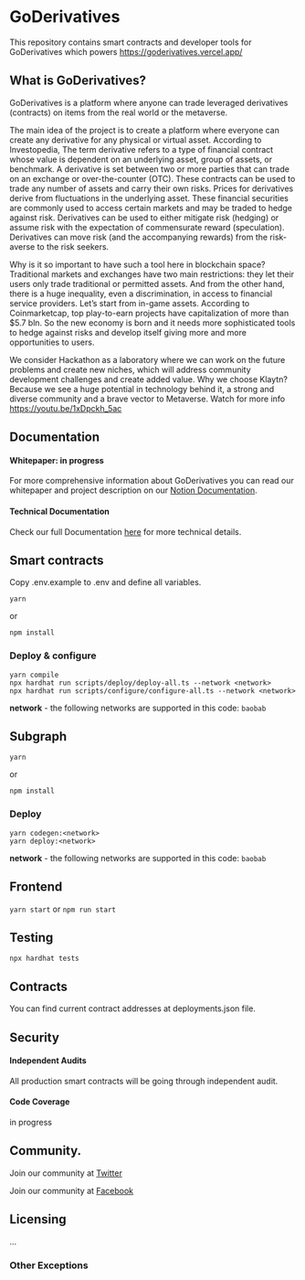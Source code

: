 # GoDerivatives

This repository contains smart contracts and developer tools for GoDerivatives which powers https://goderivatives.vercel.app/

## What is GoDerivatives?

GoDerivatives is a platform where anyone can trade leveraged derivatives (contracts) on items from the real world or the metaverse.

The main idea of the project is to create a platform where everyone can create any derivative for any physical or virtual asset. According to Investopedia, The term derivative refers to a type of financial contract whose value is dependent on an underlying asset, group of assets, or benchmark. A derivative is set between two or more parties that can trade on an exchange or over-the-counter (OTC). These contracts can be used to trade any number of assets and carry their own risks. Prices for derivatives derive from fluctuations in the underlying asset. These financial securities are commonly used to access certain markets and may be traded to hedge against risk. Derivatives can be used to either mitigate risk (hedging) or assume risk with the expectation of commensurate reward (speculation). Derivatives can move risk (and the accompanying rewards) from the risk-averse to the risk seekers.

Why is it so important to have such a tool here in blockchain space? Traditional markets and exchanges have two main restrictions: they let their users only trade traditional or permitted assets. And from the other hand, there is a huge inequality, even a discrimination, in access to financial service providers. Let’s start from in-game assets. According to Coinmarketcap, top play-to-earn projects have capitalization of more than $5.7 bln. So the new economy is born and it needs more sophisticated tools to hedge against risks and develop itself giving more and more opportunities to users.

We consider Hackathon as a laboratory where we can work on the future problems and create new niches, which will address community development challenges and create added value. Why we choose Klaytn? Because we see a huge potential in technology behind it, a strong and diverse community and a brave vector to Metaverse. Watch for more info https://youtu.be/1xDpckh_5ac

## Documentation

#### Whitepaper: in progress

For more comprehensive information about GoDerivatives you can read our whitepaper and project description on our [Notion Documentation](https://husky-breath-587.notion.site/GoDerivatives-Klaytn-Hackathon-0cd736e825d14df3ab060a3742ed21c1).

#### Technical Documentation

Check our full Documentation [here](https://husky-breath-587.notion.site/GoDerivatives-Klaytn-Hackathon-0cd736e825d14df3ab060a3742ed21c1) for more technical details.

## Smart contracts

Copy .env.example to .env and define all variables.

`yarn`

or

`npm install`

### Deploy & configure

```
yarn compile
npx hardhat run scripts/deploy/deploy-all.ts --network <network>
npx hardhat run scripts/configure/configure-all.ts --network <network>
```

**network** - the following networks are supported in this code: `baobab`


## Subgraph

`yarn`

or

`npm install`

### Deploy

```
yarn codegen:<network>
yarn deploy:<network>
```

**network** - the following networks are supported in this code: `baobab`

## Frontend

`yarn start`
or
`npm run start`

## Testing

```
npx hardhat tests
```

## Contracts

You can find current contract addresses at deployments.json file.

## Security

#### Independent Audits

All production smart contracts will be going through independent audit.

#### Code Coverage

in progress

## Community.

Join our community at [Twitter](https://twitter.com/StanislavPodya3)

Join our community at [Facebook](https://www.facebook.com/profile.php?id=100086849285426)

## Licensing

...

### Other Exceptions